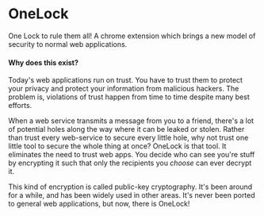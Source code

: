 OneLock
==============

One Lock to rule them all! A chrome extension which brings a new model of security to normal web applications.

#### Why does this exist?

Today's web applications run on trust. You have to trust them to protect your privacy and protect your information from malicious hackers. The problem is, violations of trust happen from time to time despite many best efforts.

When a web service transmits a message from you to a friend, there's a lot of potential holes along the way where it can be leaked or stolen. Rather than trust every web-service to secure every little hole, why not trust one little tool to secure the whole thing at once? OneLock is that tool. It eliminates the need to trust web apps. You decide who can see you're stuff by encrypting it such that only the recipients you *choose* can ever decrypt it.

This kind of encryption is called public-key cryptography. It's been around for a while, and has been widely used in other areas. It's never been ported to general web applications, but now, there is OneLock!
